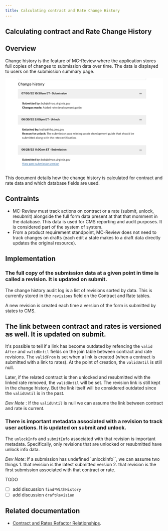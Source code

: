 ```yaml
---
title: Calculating contract and Rate Change History
---
```


## Calculating contract and Rate Change History

## Overview
Change history is the feature of MC-Review where the application stores full copies of changes to submission data over time. The data is displayed to users on the submission summary page.

 ![Change History on Submission Summary page](../../.images/change-history-feature-ui.png)

 This document details how the change history is calculated for contract and rate data and which database fields are used.
## Contraints
- MC-Review must track actions on contract or a rate (submit, unlock, resubmit) alongside the full form data present at that that momment in the database. This data is used for CMS reporting and audit purposes. It is considered part of the system of system.
- From a product requirement standpoint, MC-Review does not need to track changes on drafts (each edit a state makes to a draft data directly updates the original resource).

## Implementation
### The full copy of the submission data at a given point in time is called a revision. It is updated on submit.
The change history audit log is a list of revisions sorted by data. This is currently stored in the `revisions` field on the Contract and Rate tables.

A new revision is created each time a version of the form is submitted by states to CMS.

## The link between contract and rates is versioned as well. It is updated on submit.

It's possible to tell if a link has become outdated by refencing the `valid After` and `validUntil` fields on the join table between contract and rate revisions. The `validFrom` is set when a link is created (when a contract is submitted with a link to rates). At the point of creation, the `validUntil` is still null.

Later, if the related contract is then unlocked and resubmitted with the linked rate removed, the `validUntil` will be set. The revision link is still kept in the change history. But the link itself will be considered outdated since the `validUntil` is in the past.

*Dev Note* : If the `validUntil` is null we can assume the link between contract and rate is current.
### There is important metadata associated with a revision to track user actions. It is updated on submit and unlock.
The `unlockInfo` and `submitInfo` associated with that revision is important metadata. Specifically, only revisions that are unlocked or resubmitted have unlock info data.

*Dev Note*: If a submission has undefined `unlockInfo``, we can assume two things 1. that revision is the latest submitted version 2. that revision is the first submission associated with that contract or rate.



TODO
- [ ] add discussion `find*WithHistory`
- [ ] add discussion `draftRevision`

## Related documentation
- [Contract and Rates Refactor Relationships](./contract-rate-refactor-relationships.md).